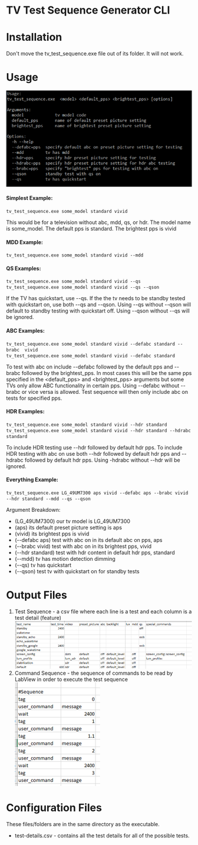 # TV Test Sequence Generator CLI
# Installation


Don't move the tv_test_sequence.exe file out of its folder. It will not work.

# Usage
![usage-string](images/usage.png)  
#### Simplest Example:

    tv_test_sequence.exe some_model standard vivid

This would be for a television without abc, mdd, qs, or hdr.
The model name is some_model. The default pps is standard. The brightest pps is vivid

#### MDD Example:  
    tv_test_sequence.exe some_model standard vivid --mdd  

#### QS Examples:

    tv_test_sequence.exe some_model standard vivid --qs
    tv_test_sequence.exe some_model standard vivid --qs --qson

If the TV has quickstart, use --qs.
If the the tv needs to be standby tested with quickstart on, use both --qs and --qson.
Using --qs without --qson will default to standby testing with quickstart off.
Using --qson without --qs will be ignored.

#### ABC Examples:

    tv_test_sequence.exe some_model standard vivid --defabc standard --brabc  vivid
    tv_test_sequence.exe some_model standard vivid --defabc standard

To test with abc on include --defabc followed by the default pps and --brabc followed by the brightest_pps.
In most cases this will be the same pps specified in the <default_pps> and <brightest_pps> arguments
but some TVs only allow ABC functionality in certain pps.
Using --defabc without --brabc or vice versa is allowed. Test sequence will then only include abc on tests for specified pps.

#### HDR Examples:

    tv_test_sequence.exe some_model standard vivid --hdr standard
    tv_test_sequence.exe some_model standard vivid --hdr standard --hdrabc standard

To include HDR testing use --hdr followed by default hdr pps.
To include HDR testing with abc on use both  --hdr followed by default hdr pps and --hdrabc followed by default hdr pps.
Using -hdrabc without --hdr will be ignored.

#### Everything Example:

    tv_test_sequence.exe LG_49UM7300 aps vivid --defabc aps --brabc vivid --hdr standard --mdd --qs --qson
  
Argument Breakdown:
 - (LG_49UM7300) our tv model is LG_49UM7300
 - (aps) its default preset picture setting is aps
 - (vivid) its brightest pps is vivid
 - (--defabc aps) test with abc on in its default abc on pps, aps
 - (--brabc vivid) test with abc on in its brightest pps, vivid
 - (--hdr standard) test with hdr content in default hdr pps, standard
 - (--mdd) tv has motion detection dimming
 - (--qs) tv has quickstart
 - (--qson) test tv with quickstart on for standby tests
 
# Output Files
1. Test Sequence - a csv file where each line is a test and each column is a test detail (feature)
![test-seq](images/test-sequence.png)
2. Command Sequence - the sequence of commands to be read by LabView in order to execute the test sequence  
![command-seq](images/command-sequence.png)

# Configuration Files
These files/folders are in the same directory as the executable.
- test-details.csv - contains all the test details for all of the possible tests.